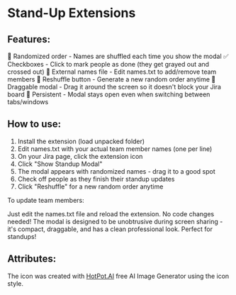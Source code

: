 # Stand-Up Extensions

## Features:

🎲 Randomized order - Names are shuffled each time you show the modal
✅ Checkboxes - Click to mark people as done (they get grayed out and crossed out)
📝 External names file - Edit names.txt to add/remove team members
🔄 Reshuffle button - Generate a new random order anytime
🎨 Draggable modal - Drag it around the screen so it doesn't block your Jira board
💾 Persistent - Modal stays open even when switching between tabs/windows

## How to use:

1. Install the extension (load unpacked folder)
2. Edit names.txt with your actual team member names (one per line)
3. On your Jira page, click the extension icon
4. Click "Show Standup Modal"
5. The modal appears with randomized names - drag it to a good spot
6. Check off people as they finish their standup updates
7. Click "Reshuffle" for a new random order anytime

To update team members:

Just edit the names.txt file and reload the extension. No code changes needed!
The modal is designed to be unobtrusive during screen sharing - it's compact,
draggable, and has a clean professional look. Perfect for standups!

## Attributes:

The icon was created with [HotPot.AI](https://hotpot.ai/ai-image-generator/create) free AI Image Generator using the icon style.
